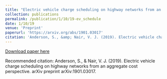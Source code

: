 ```yaml
---
title: "Electric vehicle charge scheduling on highway networks from an aggregate cost perspective"
collection: publications
permalink: /publication/1/10/19-ev_schedule
date: 1/10/19
venue: 'Preprint'
paperurl: 'https://arxiv.org/abs/1901.03017'
citation: 'Anderson, S., &amp; Nair, V. J. (2019). Electric vehicle charge scheduling on highway networks from an aggregate cost perspective. arXiv preprint arXiv:1901.03017.'
---
```


<a href='https://arxiv.org/abs/1901.03017'>Download paper here</a>

Recommended citation: Anderson, S., & Nair, V. J. (2019). Electric vehicle charge scheduling on highway networks from an aggregate cost perspective. arXiv preprint arXiv:1901.03017.